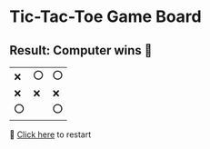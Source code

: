 # Tic-Tac-Toe Game Board
## Result: Computer wins 🤖
|   |   |   |
|---|---|---|
|❌ |⭕ |⭕ |
|❌ |❌ |❌ |
|⭕ |  |⭕ |

🔄 [Click here](EEEEEEEEE.md) to restart